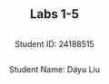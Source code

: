 
<div style="display: flex; flex-direction: column; justify-content: center; align-items: center; height: 100vh;">
<h2>Labs 1-5</h2>
<p>Student ID: 24188515</p>
<p>Student Name: Dayu Liu</p>
</div>

# Lab 1
## AWS Account and Log in
### [1] Reset and Login into IAM User Account
To start with, I received an email with the initial login credentials for my IAM user account. After navigating to the AWS login portal, I successfully logged in using these credentials and promptly reset my password as instructed.

![enter image description here](http://127.0.0.1/assets/lab1-1.png)

This step grants access to the AWS Management Console, which provides all necessary resources and services for managing AWS infrastructure.

### [2] Access Identity and Access Management (IAM)
After logging in, I saw a clickable with my `IAM user` and `Account ID` information on the top-right corner. Once opened, I clicked on the top-right user panel to access `Security Credentials`.

![enter image description here](http://127.0.0.1/assets/lab1-2.png)

Within the `Access keys` tab, I created a new access key and secret. These credentials can be used for programmatic access to AWS services, allowing you to interact with AWS through command-line interfaces (CLI), SDKs, or APIs. It's important to securely store these credentials in a private location, as they grant significant access to your AWS resources.

![enter image description here](http://127.0.0.1/assets/lab1-3.png)

## Set up recent Linux OSes
Since I am running a Windows machine, I chose to set up `Ubuntu on Windows` via the Windows Subsystem for Linux (WSL). This option provides an isolated Linux environment with a separate file directory, making file management easier and more organized within the Windows system.

![enter image description here](http://127.0.0.1/assets/lab1-4.png)

By using WSL, I can run Linux-based commands and utilities without the need for a virtual machine or dual-boot setup, which saves both time and resources. This approach is ideal for development work where access to Linux-based tools is necessary while maintaining the flexibility of a Windows system.


## Install Linux Packages

### 1. Install Python 3.10.x
Since my Ubuntu version is `22.04`, I automatically receive the latest stable Python version, which is `3.10.12`.

#### Update Packages
Before installing Python, let's ensure our system's packages are up to date. Run the following commands to update and upgrade packages: 
```bash
sudo apt update
sudo apt -y upgrade
```

![Updating System](http://127.0.0.1/assets/lab1-5.png)

Since upgrading packages involves modifying the system, administrative privileges are required. This is why we prefix the command with `sudo`. 
-  **`apt update`** updates the package lists from **Apt** package management tool. These package lists contain references to the latest versions of packages. 
-  **`apt upgrade`** upgrades all installed packages to their latest versions based on the information fetched from the update command, `-y` automatically answers **YES** to any prompts that might appear during the upgrade process.


#### Verify Python Version
To confirm that Python is installed and check the version, use the following command:

```bash
python3 -V
```

- **`python3`**: This specifies that we are checking the version of Python 3.x.
- **`-V`**: Outputs the installed Python version.

The output verifies that Python 3.10.12 is installed.

![Check Python Version](http://127.0.0.1/assets/lab1-6.png)

#### Install pip3
To install and manage Python libraries, use **pip**. Install it with:

```bash
sudo apt install -y python3-pip
```

- **`python3-pip`**: Installs pip for Python 3 specifically.

Once installed, you can use `pip3` to install third-party Python packages

![Installing pip3](http://127.0.0.1/assets/lab1-7.png)

### 2. Install AWS CLI
To interact with AWS services from the command line, we use the AWS CLI (Command Line Interface). Install and upgrade it to the latest version using:

```bash
pip3 install awscli --upgrade
```

- **`awscli`**: This installs the AWS Command Line Interface, enabling us to manage AWS services like EC2, S3, and more directly from the terminal.
- **`--upgrade`**: Ensures that if an older version of AWS CLI is already installed, it will be replaced with the latest version, which includes new features, updates, and security patches.

Once installed, we can execute AWS CLI commands to interact with various AWS resources such as EC2, S3, etc.

![Install AWS CLI](http://127.0.0.1/assets/lab1-8.png)

### 3. Configure AWS CLI
After installation, configure the AWS CLI to connect to our Amazon EC2 instance. This is done by entering your credentials **Access Key ID, Secret Access Key, Region** using the following command:
```bash
aws configure
```
These credentials can be found from step [3]. These configurations help us to set up our AWS environment correctly and accessing AWS services securely.

![Configure AWS CLI](http://127.0.0.1/assets/lab1-9.png)



### 4. Install boto3
Although `botocore` is included with the AWS CLI package, `boto3` the AWS SDK for Python is used to send API requests and automate tasks via Python scripts, such as launching EC2 instances or managing S3 buckets. Install `boto3` using the following command:
```bash
pip3 install boto3
```

![Install boto3](http://127.0.0.1/assets/lab1-10.png)


## Test the Installed Environment


### 1. Test the AWS Environment
To verify that our AWS CLI is configured correctly and connected to the AWS environment, we run the following command to list the available regions in our AWS account:

```bash
aws ec2 describe-regions --output table
```

- **`aws ec2 describe-regions`**: This command queries the AWS EC2 service to list all available regions where AWS services are provided.
- **`--output table`**: Formats the output in a readable table structure, making it easier to view and interpret the region data.

This command allows us to verify that we are connected to AWS, and the output should display a list of regions in a structured table.

![AWS Region Table](http://127.0.0.1/assets/lab1-11.png)



### 2. Test the Python Environment
After confirming that the AWS CLI is working correctly, we now test the Python environment using **`boto3`**, the AWS SDK for Python. This allows us to interact with AWS services programmatically through Python.

The following Python code connects to the AWS EC2 service and retrieves the available regions, similar to the CLI test but now within the Python environment:

```python
python3
>>> import boto3
>>> ec2 = boto3.client('ec2')
>>> response = ec2.describe_regions()
>>> print(response)
```

- **`import boto3`**: Imports the **`boto3`** library, which is used to interact with AWS services via Python.
- **`boto3.client('ec2')`**: Initializes a client for the EC2 service, allowing us to make requests to EC2, such as querying regions, starting instances, etc.
- **`ec2.describe_regions()`**: This method queries the EC2 service to retrieve a list of available AWS regions. It returns the data in JSON format.
- **`print(response)`**: Outputs the result, which contains details about the available regions, in a JSON structure.

This code verifies that our Python environment is correctly set up and able to interact with AWS services via `boto3`.

![Python Region Response](http://127.0.0.1/assets/lab1-12.png)



### 3. Write a Python Script
Now we create a Python script to wrap these lines into a single file and format the response into a structured table. The Python script is located in `~\cits5503\lab1` on our Ubuntu machine.

#### (1) Install Dependencies
We use the `pandas` library to convert un-tabulated data into a structured table. To install this additional dependency, run the following command:
```bash
pip install pandas
```

#### (2) Code Explanation
The code in the script adds an extra step. After retrieving the region data from AWS, we pass the response into a `pandas` dataframe to format and print the output in a table structure.

```python
import boto3 as bt
import pandas as pd

ec2 = bt.client('ec2')
response = ec2.describe_regions()
regions = response['Regions']
regions_df = pd.DataFrame(regions)
print(regions_df)
```

- **`boto3 as bt`**: Import `boto3`, aliased as `bt`, to interact with AWS services.
- **`pandas as pd`**: Import `pandas`, aliased as `pd`, to structure our data into a table.
- **`ec2 = bt.client('ec2')`**: Connect to the EC2 service.
- **`response = ec2.describe_regions()`**: Retrieve the available AWS regions.
- **`pd.DataFrame(regions)`**: Convert the regions data into a pandas DataFrame for structured output.

#### (3) Run the Script
To execute the Python script, use the following command:
```bash
python3 lab1.py
```

#### 4. Get the Results
After running the Python script, the results are printed in a table format. The table shows the available AWS regions along with the corresponding **Endpoint**, **RegionName**, and **OptInStatus**.

| --- | Endpoint | RegionName | OptInStatus |
| --- | --- | --- | --- |
| 0 | ec2.ap-south-1.amazonaws.com | ap-south-1 | opt-in-not-required |
| 1 | ec2.eu-north-1.amazonaws.com | eu-north-1 | opt-in-not-required |
| 2 | ec2.eu-west-3.amazonaws.com | eu-west-3 | opt-in-not-required |
| 3 | ec2.eu-west-2.amazonaws.com | eu-west-2 | opt-in-not-required |
| 4 | ec2.eu-west-1.amazonaws.com | eu-west-1 | opt-in-not-required |
| 5 | ec2.ap-northeast-3.amazonaws.com | ap-northeast-3 | opt-in-not-required |
| 6 | ec2.ap-northeast-2.amazonaws.com | ap-northeast-2 | opt-in-not-required |
| 7 | ec2.ap-northeast-1.amazonaws.com | ap-northeast-1 | opt-in-not-required |
| 8 | ec2.ca-central-1.amazonaws.com | ca-central-1 | opt-in-not-required |
| 9 | ec2.sa-east-1.amazonaws.com | sa-east-1 | opt-in-not-required |
| 10 | ec2.ap-southeast-1.amazonaws.com | ap-southeast-1 | opt-in-not-required |
| 11 | ec2.ap-southeast-2.amazonaws.com | ap-southeast-2 | opt-in-not-required |
| 12 | ec2.eu-central-1.amazonaws.com | eu-central-1 | opt-in-not-required |
| 13 | ec2.us-east-1.amazonaws.com | us-east-1 | opt-in-not-required |
| 14 | ec2.us-east-2.amazonaws.com | us-east-2 | opt-in-not-required |
| 15 | ec2.us-west-1.amazonaws.com | us-west-1 | opt-in-not-required |
| 16 | ec2.us-west-2.amazonaws.com | us-west-2 | opt-in-not-required |

- **Endpoint**: Indicates a public URL of the AWS service (EC2) for each region. It’s the endpoint through which API calls are routed for that specific region.
- **RegionName**: Represents the region code for each AWS region. In the future labs, we will be using `eu-north-1` for the European North region .
- **OptInStatus**: Shows the status of whether a region requires users to opt-in before using it. `opt-in-not-required` means that the region is generally available for all AWS users.

This table helps verify the connection to AWS and confirms that the Python environment is correctly configured to retrieve information from AWS services.

<div  style="page-break-after: always;"></div>

# Lab 2

## Create an EC2 Instance Using AWS CLI


### 1. Create a Security Group

We begin by creating a security group with a unique name based on our student number, `24188516-sg`. A security group acts as a virtual firewall for our EC2 instances, controlling inbound and outbound traffic.

The following command creates the security group:

```bash
aws ec2 create-security-group --group-name 24188516-sg --description "security group for development environment"
```

#### Key Parameters:
- **`--group-name`**: Specifies the name of the security group. In this case, we use `24188516-sg` to uniquely identify the group based on our student number.
  
- **`--description`**: Provides a human-readable description of the security group’s purpose. Here, we describe it as "security group for development environment" to indicate the group will be used for development purposes.

Once executed, this command will create the security group and return the **GroupId**, which is a unique identifier for the newly created security group. The **GroupId** is important because it will be used in future commands when modifying or referencing the security group.

![Create Security Group](http://127.0.0.1/assets/lab2-1.png)

The screenshot shows the output of the command, displaying the **GroupId** for the newly created security group.



### 2. Authorize Inbound Traffic for SSH

Now that the security group is created, we need to add a rule to allow inbound SSH traffic. This is necessary to enable secure access to our EC2 instances using the SSH protocol on port 22.

The following command authorizes inbound traffic for SSH:

```bash
aws ec2 authorize-security-group-ingress --group-name 24188516-sg --protocol tcp --port 22 --cidr 0.0.0.0/0
```

#### Key Parameters:
- **`--group-name`**: Specifies the name of the security group to which the rule will be added. In this case, we are adding the rule to the `24188516-sg` security group created in the previous step.
- **`--protocol`**: Defines the protocol for the rule. Here, we use **`tcp`** to specify the Transmission Control Protocol, which is the standard protocol used for SSH.
- **`--port`**: Specifies the port number on which the traffic will be allowed. In this case, we set it to **`22`**, the default port for SSH connections.
- **`--cidr`**: Defines the range of IP addresses allowed to access the instance via SSH. **`0.0.0.0/0`** means that traffic is allowed from any IP address, giving unrestricted access to SSH from anywhere in the world. This is common for testing purposes but should be restricted for production environments.

Once executed, this command creates a rule allowing SSH access on port 22, and the response confirms the rule creation by displaying the details of the newly added rule.

![Authorize Inbound Traffic](http://127.0.0.1/assets/lab2-2.png)

The screenshot shows the successful creation of the security rule allowing inbound SSH traffic to the security group.


### 3. Create a Key Pair

To securely connect to the EC2 instance, we generate a public and private key pair. The private key will be used to authenticate SSH connections, while the public key is associated with the EC2 instance. This step is crucial for securing the private key and ensuring that it can be used for SSH connections without exposing it to others.

The following command creates a key pair:

```bash
aws ec2 create-key-pair --key-name 24188516-key --query 'KeyMaterial' --output text > 24188516-key.pem
```

#### Key Parameters:
- **`--key-name`**: Specifies the name of the key pair being created. In this case, the key pair is named `24188516-key`, which is based on our student number for identification.
- **`--query 'KeyMaterial'`**: This option extracts the private key (key material) from the response and outputs it as plain text. The key material is the private part of the key pair, which is required to authenticate SSH sessions.
- **`--output text`**: Specifies that the output format should be plain text (instead of JSON). The output is redirected to a file using the `>` operator, which saves the private key as `24188516-key.pem`.

#### Set Permissions for the Key:
After the key is generated, we ensure it has the correct permissions using the following command:

```bash
chmod 400 24188516-key.pem
```

- **`chmod 400`**: This changes the file’s permissions to **read-only** for the owner. It ensures that only the owner of the file can read it, which is necessary to secure the key and prevent unauthorized access.

Below are the outputs after successfully creating the key and setting the appropriate permissions:

![Key Pair Creation](http://127.0.0.1/assets/lab2-3.png)
![Permission Change](http://127.0.0.1/assets/lab2-4.png)


### 4. Create the Instance
Now, we create an EC2 instance using the `aws ec2 run-instances` command. Since my student number is `24188516`, create an EC2 instance in the `eu-north-1` region.

```bash
aws ec2 run-instances --image-id ami-07a0715df72e58928 --security-group-ids 24188516-sg --count 1 --instance-type t3.micro --key-name 24188516-key --query 'Instances[0].InstanceId'
```

> At the time of running the lab, the **t2.micro** instance type was not available, so we switched to **t3.micro**. The instance was successfully created with the instance ID `i-0553e2ea0492e1c73`.

#### Key Parameters:
- **`--image-id`**: Specifies the Amazon Machine Image (AMI) ID to be used for the instance. In this case, `ami-07a0715df72e58928` is used, refers to a pre-configured image for this class.
- **`--security-group-ids`**: Links the instance to the previously created security group (`24188516-sg`). This security group defines the allowed inbound and outbound traffic rules, including SSH access on port 22.
- **`--count`**: Specifies that only one instance will be created. This flag allows you to create multiple instances simultaneously if needed.
- **`--instance-type`**: Defines the type of EC2 instance to launch. Due to limitations at the time, **t3.micro** was chosen instead of **t2.micro**.
- **`--key-name`**: Specifies the name of the key pair (`24188516-key`) to associate with the instance. This key will be used to securely access the instance via SSH.
- **`--query 'Instances[0].InstanceId'`**: This extracts and displays the **InstanceId** of the newly created EC2 instance.

Once the command is executed, the instance is successfully created, and the **InstanceId** is displayed. In this case, the instance ID returned is `i-0553e2ea0492e1c73`.

![Create EC2 Instance](http://127.0.0.1/assets/lab2-6.png)
![Instance ID](http://127.0.0.1/assets/lab2-5.png)

The screenshots show the successful creation of the EC2 instance and the returned **InstanceId**.

### 5. Add a Tag to the Instance
Now that we have the instance ID `i-0553e2ea0492e1c73`, we will add a tag to name the instance. The tag key will be `Name`, and the value will be our student number followed by `-vm` to uniquely identify the instance as `24188516-vm`.

```bash
aws ec2 create-tags --resources i-0553e2ea0492e1c73 --tags Key=Name,Value=24188516-vm
```

#### Key Parameters:
- **`--resources`**: Specifies the ID of the resource to tag, in this case, the instance ID `i-0553e2ea0492e1c73`.
- **`--tags`**: Defines the key-value pair for the tag. Here, the key is `Name`, and the value is `24188516-vm`, which labels the instance for identification purposes.

Once the command is executed, the instance will be tagged with `24188516-vm`, making it easier to identify in the AWS console.

### 6. Get the Public IP Address
To retrieve the public IP address of the instance, we use the `describe-instances` command. The query extracts only the `PublicIpAddress` from the instance details:

```bash
aws ec2 describe-instances --instance-ids i-0553e2ea0492e1c73 --query 'Reservations[0].Instances[0].PublicIpAddress'
```

#### Key Parameters:
- **`--instance-ids`**: Specifies the instance ID, which is `i-0553e2ea0492e1c73` in this case.
- **`--query`**: Limits the output to the `PublicIpAddress` of the instance, providing the required IP address for SSH access.

This IP address is crucial for connecting to the instance via SSH.

![Public IP Address](http://127.0.0.1/assets/lab2-7.png)

### 7. Connect to the Instance via SSH
Now, we connect to the instance using the public IP address `16.171.151.20` via SSH. We use the previously generated `.pem` file to authenticate:

```bash
ssh -i 24188516-key.pem ubuntu@16.171.151.20
```

#### Key Parameters: 
- **`-i`**: Specifies the identity file (private key) to use for SSH authentication, which is `24188516-key.pem`.
- **`ubuntu@16.171.151.20`**: Connects to the instance as the `ubuntu` user at the public IP address `16.171.151.20`.

After connecting, we can see system information on the console, indicating that the connection was successful.

![SSH Connection](http://127.0.0.1/assets/lab2-8.png)

### 8. List the Created Instance Using the AWS Console
The original instance created in steps 1-7 was destroyed overnight, so I had to run the commands again and the instance ID would differ. Here is a screenshot of the sucessfully created instance from the AWS console:

![AWS Console](http://127.0.0.1/assets/lab2-9.png)

## Create an EC2 Instance with Python Boto3

In this step, we create an EC2 instance using the **boto3** Python package instead of AWS CLI commands. Although some method names and parameters differ, the result is the same as in the previous steps. To differentiate from the previous instance, we append `'-2'` to the **Group name**, **Key name**, and **Instance name**.

### Python Script
The following Python script uses `boto3` to create the EC2 instance, security group, key pair, and instance tags:

```python
import boto3 as bt
import os

# Constants
GroupName = '24188516-sg-2'
KeyName = '24188516-key-2'
InstanceName = '24188516-vm-2'

ec2 = bt.client('ec2')

# 1. Create security group
step1_response = ec2.create_security_group(
    Description="security group for development environment",
    GroupName=GroupName
)

# 2. Authorize SSH inbound rule
step2_response = ec2.authorize_security_group_ingress(
    GroupName=GroupName,
    IpPermissions=[
        {
            'IpProtocol': 'tcp',
            'FromPort': 22,
            'ToPort': 22,
            'IpRanges': [{'CidrIp': '0.0.0.0/0'}]
        }
    ]
)

# 3. Create key pair
step3_response = ec2.create_key_pair(KeyName=KeyName)
PrivateKey = step3_response['KeyMaterial']

# Save key pair to a file
with open(f'{KeyName}.pem', 'w') as file:
    file.write(PrivateKey)

# Grant file permission to the private key
os.chmod(f'{KeyName}.pem', 0o400)

# 4. Create EC2 instance
step4_response = ec2.run_instances(
    ImageId='ami-07a0715df72e58928',
    SecurityGroupIds=[GroupName],
    MinCount=1,
    MaxCount=1,
    InstanceType='t3.micro',
    KeyName=KeyName
)

# Retrieve the Instance ID
InstanceId = step4_response['Instances'][0]['InstanceId']

# 5. Create a tag for the instance
step5_response = ec2.create_tags(
    Resources=[InstanceId],
    Tags=[{'Key': 'Name', 'Value': InstanceName}]
)

# 6. Get the public IP address of the instance
step6_response = ec2.describe_instances(InstanceIds=[InstanceId])
public_ip_address = step6_response['Reservations'][0]['Instances'][0]['PublicIpAddress']

# Print all responses
print(f"{step1_response}\n{step2_response}\n{PrivateKey}\n{InstanceId}\n{step5_response}\n{public_ip_address}\n")
```

### Code Explanation
1. **Security Group Creation**: We first create a security group with the name `24188516-sg-2` to manage inbound and outbound rules.
2. **SSH Authorization**: An inbound rule is added to allow SSH access (TCP on port 22) for all IPs (`0.0.0.0/0`).
3. **Key Pair Creation**: We generate a key pair (`24188516-key-2`), save the private key in a `.pem` file, and set the correct file permissions for security.
4. **Instance Creation**: This step launches a `t3.micro` EC2 instance with the AMI ID `ami-07a0715df72e58928` and attaches the security group and key pair.
5. **Tagging the Instance**: The instance is tagged with the name `24188516-vm-2` to identify it.
6. **Retrieving the Public IP**: After the instance is created, the public IP address is retrieved for SSH access.

### Output and Results
Once the script is executed, the responses from each step are printed, showing the security group creation, key pair, instance ID, and public IP address.

![Script Output](http://127.0.0.1/assets/lab2-10.png)

Let's verify the created instance in the AWS console:

![AWS Console Instance](http://127.0.0.1/assets/lab2-11.png)

## Use Docker Inside a Linux OS

### 1. Install Docker
To install Docker, we first run the following command to install the necessary packages for the Docker service:
```bash
sudo apt install docker.io -y
```

### 2. Start the Docker Service
After installation, we start the Docker service with:
```bash
sudo systemctl start docker
```

### 3. Enable Docker to Start on Boot
To ensure Docker starts automatically at boot, we enable it using:
```bash
sudo systemctl enable docker
```

![Docker Installation](http://127.0.0.1/assets/lab2-12.png)

### 4. Check Docker Version
After the Docker service is installed and enabled, we can verify that Docker is working properly by checking its version:
```bash
docker --version
```

This command prints out the installed version of Docker, confirming that it's functional.

![Docker Version Check](http://127.0.0.1/assets/lab2-13.png)

### 5. Build and Run an `httpd` Container
Next, we create an HTML file to be served via an Apache HTTP server running inside a Docker container. The file `index.html` is located inside the `html` directory and contains the following content:
```html
  <html>
    <head></head>
    <body>
      <p>Hello, World!</p>
    </body>
  </html>
```

#### Create a Dockerfile
Outside the `html` directory, we create a `Dockerfile` with the following content:
```Dockerfile
FROM httpd:2.4
COPY ./html/ /usr/local/apache2/htdocs/
```

This Dockerfile specifies that we are using Apache HTTP Server version 2.4 and that the contents of the `html` folder should be copied to the appropriate directory inside the Docker container (`/usr/local/apache2/htdocs/`).

#### Add User to Docker Group
We add our username (`liudayubob`) to the Docker group to grant permission to manage Docker containers, then reboot the Ubuntu console:
```bash
sudo usermod -a -G docker liudayubob
```

#### Build the Docker Image
To build the Docker image, we navigate to the current directory (where the `Dockerfile` and `html` folder are located) and run the following command:
```bash
docker build -t my-apache2 .
```

This command builds the image and tags it as `my-apache2`.

![Docker Build](http://127.0.0.1/assets/lab2-14.png)

#### Run the Docker Container
Now, we run the image using the following command:
```bash
docker run -p 80:80 -dit --name my-app my-apache2
```

This command maps the host machine's port **80** to the Docker container's port **80**, runs the container in detached mode with the name `my-app`, and uses the `my-apache2` image.

![Docker Run](http://127.0.0.1/assets/lab2-15.png)

#### Access the Hosted HTML Page
Open a browser and access `http://localhost` or `http://127.0.0.1`. The HTML page is now live and displays "Hello, World!"

![Docker Webpage](http://127.0.0.1/assets/lab2-16.png)

### 6. Other Docker Commands

#### Check Running Containers
To list all running containers, use:
```bash
docker ps -a
```

This command displays the properties of the running containers, such as **Container ID**, **STATUS**, **PORTS**, the assigned container name, and the image used.

![Docker ps -a](http://127.0.0.1/assets/lab2-17.png)

#### Stop and Remove the Container
To stop and remove the running container, use the following commands:
```bash
docker stop my-app
docker rm my-app
```

These commands stop the `my-app` container and then remove it from the system.

<div  style="page-break-after: always;"></div>


# Lab 3

### 1. Preparation
We begin by creating the required files and directories. The following file structure contains three files: `cloudstorage.py`, `rootfile.txt`, and `subfile.txt`.

![File Structure](http://127.0.0.1/assets/lab2-18.png)

### 2. Save to S3 by Updating `cloudstorage.py`
The `cloudstorage.py` script is modified to create an S3 bucket named `24188516-cloudstorage` if it doesn’t already exist. The script then traverses through all directories and subdirectories in the root directory and uploads any discovered files to the S3 bucket.

```python
import os
import boto3

ROOT_DIR = '.'
ROOT_S3_DIR = '24188516-cloudstorage'
s3 = boto3.client("s3")

bucket_config = {'LocationConstraint': 'eu-north-1'}

def upload_file(folder_name, file, file_name):
    file_key = os.path.join(folder_name, file_name).replace("\\", "/")
    s3.upload_file(file, ROOT_S3_DIR, file_name)  # file path, bucket name, key
    print(f"Uploading {file}")

# Main program
try:
    # Create bucket if not there
    response = s3.create_bucket(
        Bucket=ROOT_S3_DIR,
        CreateBucketConfiguration=bucket_config
    )
    print(f"Bucket created: {response}")
except Exception as error:
    print(f"Bucket creation failed: {error}")
    pass

# Traverse directory and upload files
for dir_name, subdir_list, file_list in os.walk(ROOT_DIR, topdown=True):
    if dir_name != ROOT_DIR:
        for fname in file_list:
            upload_file(f"{dir_name[2:]}/", f"{dir_name}/{fname}", fname)

print("done")
```

The method `s3.upload_file()` accepts three parameters: **File path**, **Bucket name**, and **File key**. We concatenate both the *folder_name* and *file_name* to form the file key, ensuring the file is uploaded with the same directory structure as our local machine.

![S3 Upload](http://localhost/assets/lab2-19.png)

### 3. Restore from S3
We create a new program, `restorefromcloud.py`, to restore files from the S3 bucket and write them to the appropriate directories. The program uses `s3.list_objects_v2` to list all files in the S3 bucket and their attributes (e.g., **Key, Name**). 

We join the local **ROOT_TARGET_DIR** with the **Key** to form the local file path. If the local directory doesn't exist, we create it using `os.makedirs()`. Finally, we download each file from the S3 bucket using `s3.download_file()` with the parameters **Bucket**, **Key**, and **Filename**.

```python
import os
import boto3

ROOT_TARGET_DIR = '.'  # Root directory where files will be restored
ROOT_S3_DIR = '24188516-cloudstorage'
s3 = boto3.client("s3")

def download_file(s3_key, local_file_path):
    local_dir = os.path.dirname(local_file_path)
    
    # Ensure the local directory exists
    if not os.path.exists(local_dir):
        print(f"Creating directory {local_dir}")
        os.makedirs(local_dir)

    # Download the file
    s3.download_file(ROOT_S3_DIR, s3_key, local_file_path)
    print(f"Downloading {s3_key} to {local_file_path}")

# Main program
# List all objects in the S3 bucket
objects = s3.list_objects_v2(Bucket=ROOT_S3_DIR)

if 'Contents' in objects:
    for obj in objects['Contents']:
        s3_key = obj['Key']
        local_file_path = os.path.join(ROOT_TARGET_DIR, s3_key).replace("/", os.path.sep)
        
        # Download the file from S3 to the corresponding local path
        download_file(s3_key, local_file_path)
else:
    print("No objects found in the bucket.")
    pass

print("done")
```

This script traverses the S3 bucket, restoring files to the local directory in the same structure they were uploaded.

![S3 Restore](http://localhost/assets/lab2-20.png)



### 4. Write Information About Files to DynamoDB

#### 1. Install DynamoDB
First, we create and navigate into the `dynamodb` directory. We then install **JRE** and the **DynamoDB** package, extracting the necessary files for local use. Once extracted, we have the compiled Java code `DynamoDBLocal.jar` and a folder containing libraries `DynamoDBLocal_lib`, which we use to run a local DynamoDB instance.

```bash
mkdir dynamodb
cd dynamodb

# Install JRE
sudo apt-get install default-jre

# Download DynamoDB package
wget https://s3-ap-northeast-1.amazonaws.com/dynamodb-local-tokyo/dynamodb_local_latest.tar.gz

# Extract DynamoDB
tar -zxvf dynamodb_local_latest.tar.gz
```

![DynamoDB Extraction](http://localhost/assets/lab2-21.png)

Next, we start the DynamoDB instance locally using **JRE**. We specify the port as **8001** since **8000** is already in use. The `-sharedDb` flag creates a single database file, `_shared-local-instance.db`, which is accessed by all programs connecting to DynamoDB.

```bash
java -Djava.library.path=./DynamoDBLocal_lib -jar DynamoDBLocal.jar –sharedDb -port 8001
```

![Start DynamoDB](http://localhost/assets/lab2-22.png)

#### 2. Create a Table in DynamoDB
We then create a Python script, `createtable.py`, to define a table named `CloudFiles` in DynamoDB. The table uses `userId` as the partition key and `fileName` as the sort key. We define the keys using `KeyType` (`HASH` for partition key and `RANGE` for sort key), while `AttributeName` and `AttributeType` specify the attributes' names and types.

Although DynamoDB is schema-free, meaning attributes like `path`, `lastUpdated`, `owner`, and `permissions` don't need to be predefined, we include them for future use when inserting items into the table.

Here’s the table schema:
```python
# Database schema
CloudFiles = {
    'userId',
    'fileName',
    'path',
    'lastUpdated',
    'owner',
    'permissions'
}
```

Here’s the script to create the table:
```python
# createtable.py
import boto3

def create_db_table():
    # Initialize DynamoDB service instance
    dynamodb = boto3.resource('dynamodb', endpoint_url="http://localhost:8001")
    
    table = dynamodb.create_table(
        TableName='CloudFiles',
        KeySchema=[
            {
                'AttributeName': 'userId',
                'KeyType': 'HASH'  # Partition key
            },
            {
                'AttributeName': 'fileName',
                'KeyType': 'RANGE'  # Sort key
            }
        ],
        AttributeDefinitions=[
            {
                'AttributeName': 'userId',
                'AttributeType': 'S'  # String type
            },
            {
                'AttributeName': 'fileName',
                'AttributeType': 'S'  # String type
            }
        ],
        ProvisionedThroughput={
            'ReadCapacityUnits': 1,
            'WriteCapacityUnits': 1
        }
    )
    
    print("Table status:", table.table_status)

if __name__ == '__main__':
    create_db_table()
```

This script connects to the local DynamoDB instance running on port **8001** and creates the `CloudFiles` table with the specified schema. It prints the table's status after creation.

![Create DynamoDB Table](http://localhost/assets/lab2-23.png)



### 3. Write Data into the `CloudFiles` Table
In this step, we write data into the `CloudFiles` table. First, we use `s3.list_objects_v2()` to list all files in the `24188516-cloudstorage` bucket. The output contains attributes such as **Key** and **LastModified**. To retrieve additional information like **Owner** and **Permissions**, we make a separate call to `s3.get_object_acl()`, which provides these details under the **Grants** and **Owner** attributes.

After extracting all necessary attributes, we use `dynamodb_table.put_item()` to insert each object into the DynamoDB table. Since the region is `eu-north-1`, we populate the `owner` field with the owner's ID.

Here’s the script:

```python
# writetable.py
import boto3
import os

BUCKET_NAME = '24188516-cloudstorage'
DB_NAME = 'CloudFiles'

# Set up AWS instances for S3 and DynamoDB
s3 = boto3.client('s3')
dynamodb = boto3.resource('dynamodb', endpoint_url="http://localhost:8001")
dynamodb_table = dynamodb.Table(DB_NAME)

def list_files():
    # List all objects in the S3 bucket
    files = []
    objects = s3.list_objects_v2(Bucket=BUCKET_NAME)
    
    if 'Contents' in objects:
        for obj in objects['Contents']:
            # Get access control list for owner and permission information
            obj_acl = s3.get_object_acl(Bucket=BUCKET_NAME, Key=obj['Key'])
            files.append({**obj, **obj_acl})
    
    return files

def extract_file_attributes(file):
    # Extract attributes of a file
    file_attributes = {
        'userId': file['Grants'][0]['Grantee']['ID'],
        'fileName': os.path.basename(file['Key']),
        'path': file['Key'],
        'lastUpdated': file['LastModified'].isoformat(),
        'owner': file['Owner']['ID'],
        'permissions': file['Grants'][0]['Permission']
    }
    
    return file_attributes

def write_to_table():
    # List all files in the bucket and write them to the DynamoDB table
    try:
        files = list_files()
        
        # Iterate through each file
        for file in files:
            # Extract attributes for the file
            file_attributes = extract_file_attributes(file)
            
            # Write the attributes to DynamoDB
            db_res = dynamodb_table.put_item(Item=file_attributes)
            print(f"Inserted {file_attributes['fileName']} into DynamoDB")
    
    except Exception as error:
        print(f"Database write operation failed: {error}")
        pass

if __name__ == '__main__':
    write_to_table()
```

This script performs the following:
1. Lists all files in the S3 bucket using `s3.list_objects_v2`.
2. Retrieves owner and permission information using `s3.get_object_acl`.
3. Extracts file attributes like `userId`, `fileName`, `path`, `lastUpdated`, `owner`, and `permissions`.
4. Inserts each file's attributes into the DynamoDB table using `put_item()`.

![DynamoDB Write](http://localhost/assets/lab2-24.png)

### 4. Print and Destroy the `CloudFiles` Table

#### Print the Table
We use the AWS CLI to scan and print the contents of the `CloudFiles` table. The following command retrieves all items in the table and displays them:

```bash
aws dynamodb scan --table-name CloudFiles --endpoint-url http://localhost:8001
```

This command prints the table structure, showing the data we inserted in the previous step.

![DynamoDB Scan](http://localhost/assets/lab2-25.png)

#### Destroy the Table
To delete the `CloudFiles` table, we use the following AWS CLI command:

```bash
aws dynamodb delete-table --table-name CloudFiles --endpoint-url http://localhost:8001
```

This command deletes the table, removing all data and schema. Only the defined schema (partition key and sort key) will be printed before deletion.

![DynamoDB Delete Table](http://localhost/assets/lab2-26.png)

<div  style="page-break-after: always;"></div>


# Lab 4
## Apply a Policy to Restrict Permissions on Bucket

### 1. Write a Python Script
In this lab, we apply an access permission policy to the S3 bucket `24188516-cloudstorage` created in the previous lab. The policy restricts access to this bucket, allowing only the user with the username `24188516@student.uwa.edu.au` to access the contents. 

The policy is defined as a JSON document, where:
- **Sid** is a unique identifier for the policy statement.
- **Effect** is set to `"DENY"`, meaning the action is denied if the condition is met.
- **Action** is `"s3:*"`, meaning all S3 actions are denied.
- **Resource** specifies all objects in the `24188516-cloudstorage` bucket.
- **Condition** checks if the `aws:username` is not `24188516@student.uwa.edu.au`. If this condition is true, access is denied.

Here’s the bucket policy in JSON format:

```json
# bucketpolicy.json
{
	"Version": "2012-10-17",
	"Statement": {
		"Sid": "AllowAllS3ActionsInUserFolderForUserOnly",
		"Effect": "DENY",
		"Principal": "*",
		"Action": "s3:*",
		"Resource": "arn:aws:s3:::24188516-cloudstorage/*",
		"Condition": {
			"StringNotLike": {
				"aws:username": "24188516@student.uwa.edu.au"
			}
		}
	}
}
```

This JSON policy ensures that any user attempting to access the bucket, who is not `24188516@student.uwa.edu.au`, will be denied all actions related to S3.

#### Python Script to Apply the Policy
Since the policy parameter in `s3.put_bucket_policy()` only accepts a JSON string, we load the JSON policy from `bucketpolicy.json`, convert it into a string using `json.dumps()`, and then apply it to the bucket using `s3.put_bucket_policy()`.

Here’s the Python script to apply the policy:

```python
# addpolicy.py
import boto3
import json

BUCKET_NAME = '24188516-cloudstorage'

# Create an S3 instance
s3 = boto3.client('s3')

def apply_bucket_policy():
    # Import the policy from the JSON file
    with open('bucketpolicy.json', 'r') as policy_file:
        policy = json.load(policy_file)
    
    # Convert the policy to a JSON string
    policy_string = json.dumps(policy)

    # Apply the policy to the bucket
    response = s3.put_bucket_policy(Bucket=BUCKET_NAME, Policy=policy_string)
    print("Policy applied!", response)

if __name__ == '__main__':
    apply_bucket_policy()
```

This script does the following:
1. Reads the JSON policy from `bucketpolicy.json`.
2. Converts the policy into a string format.
3. Applies the policy to the S3 bucket using `s3.put_bucket_policy()`.

![Applying S3 Bucket Policy](http://localhost/assets/lab4-1.png)

### Key Points:
- **Policy Application**: The policy restricts access to the bucket based on the requesting user's username.
- **Policy Format**: The policy is written in JSON format and applied to the bucket using Python and the `boto3` library.

### 2. Check Whether the Script Works
After applying the bucket policy, we test to ensure that the policy is working as intended.

#### Verify the Policy Using AWS CLI
To check whether the policy has been applied to the `24188516-cloudstorage` bucket, we use the following AWS CLI command:

```bash
aws s3api get-bucket-policy --bucket 24188516-cloudstorage --query Policy --output text
```

This command retrieves the policy attached to the S3 bucket and outputs it in plain text. The expected output is the JSON policy document we applied earlier.

![Policy Check with AWS CLI](http://localhost/assets/lab4-2.png)

#### Visual Confirmation via AWS Console
Next, we navigate to the AWS console to visually confirm that the policy is in place for the `24188516-cloudstorage` bucket. The console should display the same policy, with the conditions we set for restricting access based on the username.

![Policy Check in AWS Console](http://localhost/assets/lab4-3.png)

#### Test Denied Access with Incorrect Username
To test whether the policy is correctly restricting access, we deliberately alter the username in the policy. For example, we change the username condition to only allow access to `12345678@student.uwa.edu.au`, effectively denying access to the current user `24188516@student.uwa.edu.au`.

As expected, when trying to access the bucket resources under the user `24188516@student.uwa.edu.au`, the access is denied.

![Denied Access](http://localhost/assets/lab4-4.png)
![Access Denied](http://localhost/assets/lab4-5.png)

### Key Points:
- **AWS CLI Check**: We use the AWS CLI to retrieve and verify the bucket policy in plain text.
- **Console Check**: We visually confirm the policy through the AWS console.
- **Testing Access Control**: By modifying the policy, we test and confirm that access is denied for unauthorized users.

## AES Encryption Using KMS

### 1. Policy to be Attached to the KMS Key

The following JSON file, `kmspolicy.json`, defines the access control policy to be attached to the KMS (Key Management Service) key. This policy grants permissions to both the root account and the IAM user (`24188516@student.uwa.edu.au`), ensuring appropriate access levels for key management and cryptographic operations.

#### Key Aspects of the Policy:
- **Root Account Permissions**: The policy grants full access (`kms:*`) to the root account (`arn:aws:iam::489389878001:root`) for all KMS operations on all resources.
- **Key Management for IAM User**: The IAM user (`24188516@student.uwa.edu.au`) is granted permissions to perform key management tasks such as **creating, describing, enabling, disabling, tagging, and deleting keys**.
- **Cryptographic Operations**: The IAM user is also allowed to use the key for cryptographic functions like **encrypting, decrypting, re-encrypting, and generating data keys**.
- **Grant Management**: The policy permits the IAM user to manage grants (e.g., **creating, listing, and revoking** grants) for the key, but only when the grant is for an AWS resource (`kms:GrantIsForAWSResource`).

Here’s the full JSON policy:

```json
# kmspolicy.json
{
	"Version": "2012-10-17",
	"Id": "key-consolepolicy-3",
	"Statement": [
		{
			"Sid": "Enable IAM User Permissions",
			"Effect": "Allow",
			"Principal": {
				"AWS": "arn:aws:iam::489389878001:root"
			},
			"Action": "kms:*",
			"Resource": "*"
		},
		{
			"Sid": "Allow access for Key Administrators",
			"Effect": "Allow",
			"Principal": {
				"AWS": "arn:aws:iam::489389878001:user/24188516@student.uwa.edu.au"
			},
			"Action": [
				"kms:Create*",
				"kms:Describe*",
				"kms:Enable*",
				"kms:List*",
				"kms:Put*",
				"kms:Update*",
				"kms:Revoke*",
				"kms:Disable*",
				"kms:Get*",
				"kms:Delete*",
				"kms:TagResource",
				"kms:UntagResource",
				"kms:ScheduleKeyDeletion",
				"kms:CancelKeyDeletion"
			],
			"Resource": "*"
		},
		{
			"Sid": "Allow use of the key",
			"Effect": "Allow",
			"Principal": {
				"AWS": "arn:aws:iam::489389878001:user/24188516@student.uwa.edu.au"
			},
			"Action": [
				"kms:Encrypt",
				"kms:Decrypt",
				"kms:ReEncrypt*",
				"kms:GenerateDataKey*",
				"kms:DescribeKey"
			],
			"Resource": "*"
		},
		{
			"Sid": "Allow attachment of persistent resources",
			"Effect": "Allow",
			"Principal": {
				"AWS": "arn:aws:iam::489389878001:user/24188516@student.uwa.edu.au"
			},
			"Action": [
				"kms:CreateGrant",
				"kms:ListGrants",
				"kms:RevokeGrant"
			],
			"Resource": "*",
			"Condition": {
				"Bool": {
					"kms:GrantIsForAWSResource": "true"
				}
			}
		}
	]
}
```

#### Breakdown of the Policy:
- **Version**: `"2012-10-17"` – This is the version of the policy language recognized by AWS, and it's required for policy documents.
- **Statements**: The policy contains four key statements:
  1. **Root Account Permissions**: Grants the root account full access to KMS operations.
  2. **Key Administrators**: Grants the IAM user permissions for key management tasks.
  3. **Use of the Key**: Grants the IAM user permissions to use the key for encryption, decryption, and other cryptographic operations.
  4. **Grant Management**: Allows the IAM user to manage grants, with a condition ensuring that the grants are for AWS resources.

This policy is critical for securely managing the KMS key, ensuring that only authorized users can perform key management and cryptographic operations.

### 2. Attach a Policy to the Created KMS Key

In this step, we create a symmetric encryption KMS key and apply the policy from the `kmspolicy.json` file that was defined earlier. The KMS key is specified for encryption and decryption purposes. After the key is created, we assign an alias using the student's ID, following the format `alias/*`, which results in `alias/24188516`.

Here’s the Python script that performs these operations:

```python
import boto3
import json

STUDENT_NUMBER = '24188516'

def create_kms_key():
    # Import the policy from the JSON file
    with open('kmspolicy.json', 'r') as policy_file:
        policy = json.load(policy_file)

    # Create a new KMS key with the imported policy
    kms = boto3.client('kms')
    key_response = kms.create_key(
        Policy=json.dumps(policy),
        KeyUsage='ENCRYPT_DECRYPT',
        Origin='AWS_KMS'
    )
    
    # Extract the KeyId from the response
    key_id = key_response['KeyMetadata']['KeyId']

    # Create an alias for the KMS key using the student number
    alias_name = f'alias/{STUDENT_NUMBER}'
    alias_response = kms.create_alias(
        AliasName=alias_name,
        TargetKeyId=key_id
    )
    
    print(f"Key and alias generated successfully!")

if __name__ == "__main__":
    create_kms_key()
```

#### Explanation of the Script:
1. **Policy Import**: The `kmspolicy.json` file is loaded using `json.load()` and converted into a string using `json.dumps()`. This policy defines the permissions for both the root account and the IAM user (`24188516@student.uwa.edu.au`).
2. **Create KMS Key**: A new KMS key is created using `kms.create_key()`. The key is specified for encryption and decryption with the `KeyUsage='ENCRYPT_DECRYPT'` parameter.
3. **Key ID**: The response from the `create_key()` call contains metadata, including the `KeyId`, which we extract for further use.
4. **Create Alias**: The `kms.create_alias()` function creates an alias for the newly generated KMS key. The alias follows the format `alias/24188516` where `24188516` is the student's ID.

#### Output:
Once the script is executed, a symmetric KMS key is created with the policy applied, and an alias (`alias/24188516`) is assigned to the key.

![KMS Key and Alias](http://localhost/assets/lab4-6.png)

### Key Points:
- **KMS Key Creation**: The key is created specifically for encryption and decryption operations.
- **Alias Assignment**: The alias `alias/24188516` provides a human-readable reference to the key, simplifying future key management.

### 3. Check Whether the Script Works

To verify that the script has successfully created the KMS key and applied the policy, follow these steps:

#### 1. Check the KMS Key in the AWS Console
Navigate to the **KMS service** in the AWS console. In the list of keys, you should see the newly created key with the alias `alias/24188516`. This confirms that the KMS key and alias have been successfully generated.

![KMS Key and Alias](http://localhost/assets/lab4-7.png)

#### 2. Verify the Policy
In the **Policy** section of the KMS key, you should see that the user `24188516@student.uwa.edu.au` has been assigned the roles of **Key Administrator** and **Key User**. This confirms that the policy from the `kmspolicy.json` file has been correctly applied to the key, granting the appropriate permissions to the IAM user.

![Policy Verification](http://localhost/assets/lab4-8.png)

### Key Points:
- **KMS Key Creation**: The key is successfully created with the alias `alias/24188516`.
- **Policy Application**: The IAM user `24188516@student.uwa.edu.au` is assigned as both the **Key Administrator** and **Key User**, confirming the policy has been applied correctly.

### 4. Use the Created KMS Key for Encryption/Decryption

The following script, `cryptwithkms.py`, encrypts and decrypts files in the S3 bucket `24188516-cloudstorage` using the KMS key we created earlier (`alias/24188516`).

#### Workflow:
1. The script first lists all files in the specified S3 bucket.
2. For each file, the **`encrypt_file()`** function retrieves the file content from S3, encrypts it using the specified KMS key, and uploads the encrypted file back to the bucket with a new key that appends `.encrypted` to the original file name.
3. After encrypting the file, it calls the **`decrypt_file()`** function to decrypt the file content and uploads the decrypted file back to the bucket with a new key that appends `.decrypted` to the encrypted file name.

Here’s the Python script:

```python
# cryptwithkms.py
import boto3

s3 = boto3.client('s3')
kms = boto3.client('kms')

BUCKET_NAME = "24188516-cloudstorage"
KMS_KEY = "alias/24188516"

def encrypt_file(file_key):
    # Get the file from bucket and read its content
    s3_object = s3.get_object(Bucket=BUCKET_NAME, Key=file_key)
    file_content = s3_object['Body'].read()

    # Encrypt the file content using KMS
    encrypt_res = kms.encrypt(
        KeyId=KMS_KEY,
        Plaintext=file_content
    )
    file_body = encrypt_res['CiphertextBlob']
    encrypt_file_key = f"{file_key}.encrypted"

    # Upload the encrypted file back to the bucket
    s3.put_object(Bucket=BUCKET_NAME, Key=encrypt_file_key, Body=file_body)
    print(f"File encrypted as: {encrypt_file_key} with content: \n{file_body}\n")
    
    # After encrypting, decrypt the file
    decrypt_file(encrypt_file_key)

def decrypt_file(file_key):
    # Get the encrypted file from the bucket and read its content
    s3_object = s3.get_object(Bucket=BUCKET_NAME, Key=file_key)
    file_content = s3_object['Body'].read()

    # Decrypt the file content using KMS
    decrypt_res = kms.decrypt(
        KeyId=KMS_KEY,
        CiphertextBlob=file_content
    )
    plain_text = decrypt_res['Plaintext']
    file_body = plain_text.decode('utf-8')  # Convert plain text bytes to a regular string
    decrypted_file_key = f"{file_key}.decrypted"

    # Upload the decrypted content back to the bucket
    s3.put_object(Bucket=BUCKET_NAME, Key=decrypted_file_key, Body=file_body)
    print(f"File decrypted as: {decrypted_file_key} with content: \n{file_body}\n")

def process_files(BUCKET_NAME, KMS_KEY):
    # List all files in the bucket
    response = s3.list_objects_v2(Bucket=BUCKET_NAME)

    if 'Contents' in response:
        for obj in response['Contents']:
            key = obj['Key']
            encrypt_file(key)

if __name__ == "__main__":
    process_files(BUCKET_NAME, KMS_KEY)
```

#### Explanation of the Script:
1. **`encrypt_file(file_key)`**:
   - Retrieves the file from the S3 bucket using `s3.get_object()`.
   - Encrypts the file content using the KMS key with `kms.encrypt()`.
   - Uploads the encrypted content back to the bucket with a new key that appends `.encrypted` to the original file name.
   - Calls `decrypt_file()` to decrypt the encrypted file.

2. **`decrypt_file(file_key)`**:
   - Retrieves the encrypted file from the bucket using `s3.get_object()`.
   - Decrypts the file content using the KMS key with `kms.decrypt()`.
   - Converts the decrypted content from bytes to a regular string using `.decode('utf-8')`.
   - Uploads the decrypted content back to the bucket with a new key that appends `.decrypted` to the encrypted file name.

3. **`process_files(BUCKET_NAME, KMS_KEY)`**:
   - Lists all files in the specified S3 bucket.
   - Iterates through each file, calling `encrypt_file()` for encryption and subsequent decryption.

![Encryption/Decryption Process](http://localhost/assets/lab4-9.png)

#### Verify Results in the AWS S3 Console
After running the script, you can verify the encrypted and decrypted files in the AWS S3 console. The original files will have additional encrypted and decrypted versions as shown below.

![S3 Encrypted Files](http://localhost/assets/lab4-10.png)
![S3 Decrypted Files](http://localhost/assets/lab4-11.png)

### Key Points:
- **Encryption/Decryption**: The script successfully encrypts files using KMS and decrypts them, both operations being performed on files stored in the S3 bucket.
- **File Naming**: The encrypted and decrypted files are stored with `.encrypted` and `.decrypted` appended to their original names, making it easy to track each file's status.

### 5. Apply `pycryptodome` for Encryption/Decryption

Since AWS KMS uses AES with 256-bit encryption, we can apply the same encryption standard using the `pycryptodome` package for consistency. Here's how we implement AES encryption and decryption with `pycryptodome`.

#### 1. Install `pycryptodome`
First, install the `pycryptodome` package by running the following command:

```bash
pip install pycryptodome
```

This package provides AES encryption functionality similar to what AWS KMS offers.

![Pycryptodome Installation](http://localhost/assets/lab4-12.png)

#### 2. Modify the Code in `cryptwithpycryptodome.py`
The code is similar to the `cryptwithkms.py` script from the previous step, but now we use `pycryptodome` for encryption and decryption.

##### Key Differences:
- **Import AES and Random Byte Generation**: We import `AES` from `pycryptodome` for encryption/decryption and `get_random_bytes` for random key generation. The **AES_KEY** is **32 bytes** (256 bits) long, aligning with the AWS KMS approach.

```python
from Crypto.Cipher import AES
from Crypto.Random import get_random_bytes

AES_KEY = get_random_bytes(32)  # 32 bytes = 256 bits-long key
```

- **Encryption Process**:
  - We initialize an AES cipher object in EAX mode with the generated `AES_KEY`: `AES.new(AES_KEY, AES.MODE_EAX)`.
  - The file content is encrypted using `cipher.encrypt_and_digest()`, which generates the ciphertext and an authentication tag for integrity verification.
  - We concatenate the **nonce**, **tag**, and **ciphertext** in that order to create the encrypted file content. The nonce is used to ensure unique ciphertexts for the same plaintext, preventing issues like hash collisions.

```python
# Encrypt the file content using AES with PyCryptodome in EAX mode
cipher = AES.new(AES_KEY, AES.MODE_EAX)
cipher_text, tag = cipher.encrypt_and_digest(file_content)  # Encrypt and generate tag
encrypt_file_key = f"{file_key}.encrypted"

# Concatenate the nonce, tag, and the ciphertext
file_body = cipher.nonce + tag + cipher_text
```

- **Decryption Process**:
  - We extract the **nonce**, **tag**, and **ciphertext** from the concatenated file content (`file_body`). The nonce is the first 16 bytes, the tag is the next 16 bytes, and the remaining content is the ciphertext.
  - Using the extracted nonce, we create a new AES cipher object to decrypt the file and verify its integrity with the tag.

```python
# Parse the nonce, tag, and the ciphertext from the file content
nonce = file_body[:16]  # First 16 bytes for the nonce
tag = file_body[16:32]  # Next 16 bytes for the tag
cipher_text = file_body[32:]  # The remaining bytes are the ciphertext

# Decrypt the file content using AES with PyCryptodome in EAX mode
cipher = AES.new(AES_KEY, AES.MODE_EAX, nonce=nonce)
plain_text = cipher.decrypt_and_verify(cipher_text, tag)
file_body = plain_text.decode('utf-8')  # Convert decrypted content to a string
```

Here’s the full modified script:

```python
# cryptwithpycryptodome.py
from Crypto.Cipher import AES
from Crypto.Random import get_random_bytes
import boto3

s3 = boto3.client('s3')

BUCKET_NAME = "24188516-cloudstorage"
AES_KEY = get_random_bytes(32)  # 256-bit key

def encrypt_file(file_key):
    # Get the file from the bucket and read content
    s3_object = s3.get_object(Bucket=BUCKET_NAME, Key=file_key)
    file_content = s3_object['Body'].read()

    # Encrypt the file content using AES with PyCryptodome in EAX mode
    cipher = AES.new(AES_KEY, AES.MODE_EAX)
    cipher_text, tag = cipher.encrypt_and_digest(file_content)
    encrypt_file_key = f"{file_key}.encrypted"

    # Concatenate the nonce, tag, and ciphertext
    file_body = cipher.nonce + tag + cipher_text

    # Upload the encrypted file back to the bucket
    s3.put_object(Bucket=BUCKET_NAME, Key=encrypt_file_key, Body=file_body)
    print(f"File encrypted as: {encrypt_file_key} with content: \n{file_body}\n")
    
    # Decrypt the file after encryption
    decrypt_file(encrypt_file_key)

def decrypt_file(file_key):
    # Get the encrypted file from the bucket and read content
    s3_object = s3.get_object(Bucket=BUCKET_NAME, Key=file_key)
    file_body = s3_object['Body'].read()

    # Parse the nonce, tag, and ciphertext from the file content
    nonce = file_body[:16]  # First 16 bytes for the nonce
    tag = file_body[16:32]  # Next 16 bytes for the tag
    cipher_text = file_body[32:]  # The rest of the file content is the ciphertext

    # Decrypt the file content using AES with PyCryptodome in EAX mode
    cipher = AES.new(AES_KEY, AES.MODE_EAX, nonce=nonce)
    plain_text = cipher.decrypt_and_verify(cipher_text, tag)
    file_body = plain_text.decode('utf-8')  # Convert plain text bytes to a regular string
    decrypted_file_key = f"{file_key}.decrypted"

    # Upload the decrypted content back to the bucket
    s3.put_object(Bucket=BUCKET_NAME, Key=decrypted_file_key, Body=file_body)
    print(f"File decrypted as: {decrypted_file_key} with content: \n{file_body}\n")

def process_files(BUCKET_NAME):
    # List all files in the bucket
    response = s3.list_objects_v2(Bucket=BUCKET_NAME)

    if 'Contents' in response:
        for obj in response['Contents']:
            key = obj['Key']
            encrypt_file(key)

if __name__ == "__main__":
    process_files(BUCKET_NAME)
```

#### 3. See It in Action
Now, let's run the script using:

```bash
python3 cryptwithpycryptodome.py
```

The encrypted content will differ from the previous method since a different encryption key is used.

![Encrypted Content](http://localhost/assets/lab4-13.png)

You can verify the encrypted and decrypted files in the AWS S3 console:

![S3 Encrypted Files](http://localhost/assets/lab4-10.png)
![S3 Decrypted Files](http://localhost/assets/lab4-11.png)

### Key Points:
- **Encryption Consistency**: We use AES with a 256-bit key, ensuring consistency with the AWS KMS approach.
- **Encryption/Decryption Process**: The script uses PyCryptodome's AES encryption in EAX mode to secure the files, similar to how KMS operates.
- **File Handling**: Encrypted and decrypted files are stored in the S3 bucket with `.encrypted` and `.decrypted` appended to their original names.

## Answer the following question (Marked)

```
What is the performance difference between using KMS and using the custom solution?
```
```
Answer:
I think KMS outperforms in its ease of maintainence and high scalability.
It offers automated key management so we don't need to manually save our keys.
KMS is also highly scalable because they are based on cloud infrastructure, which is critical under significant workload.
**PyCryptodome** is better for its extensibility and low internet overhead. PyCryptodome offers more room of customization with more cryptography algorithms and combinations with different configurations.
It doesn't rely on API calls which are subject to connectivetity and rate limits.
However since encryption/decrption are done on local machine, it doesn't scale well with high workload.

```
<div  style="page-break-after: always;"></div>

# Lab 5
## Application Load Balancer

### 1-2. Create 2 EC2 Instances & Add Application Load Balancer

In this section, we will replicate some of the steps from **Lab 2** to create two EC2 instances, but with a few changes to accommodate the new resources for **Lab 5**. We append the suffix `lab5` to resource names like **security group** and **key pair** to differentiate them from the resources in **Lab 2**.

#### Key Changes:
- **Subnets and Availability Zones**: We will create the two EC2 instances in different **availability zones** by using `ec2.describe_subnets()` to fetch the subnets, and specifying the **SubnetId** parameter when launching the EC2 instances.
- **Load Balancer and Target Group**: 
  - **Create Load Balancer**: Using `elbv2.create_load_balancer()` with the required subnets, security groups, and settings.
  - **Create Target Group**: Using `elbv2.create_target_group()` with the VPC ID, protocol, and port.
  - **Register Targets**: Register the EC2 instances to the load balancer target group.
  - **Create Listener**: Set up a listener to forward HTTP traffic from **port 80** to the **target group**.

#### Python Script for Automation:

```python
import boto3 as bt
import os

GroupName = '24188516-sg-lab5'
KeyName = '24188516-key-lab5'
InstanceName1 = '24188516-vm1'
InstanceName2 = '24188516-vm2'
LoadBalancerName = '24188516-elb'
TargetGroupName = '24188516-tg'

# Initialize EC2 and ELBv2 clients
ec2 = bt.client('ec2', region_name='eu-north-1')
elbv2 = bt.client('elbv2')

# 1. Create security group
step1_response = ec2.create_security_group(
    Description="Security group for lab5 environment",
    GroupName=GroupName
)

# 2. Authorize SSH (port 22) and HTTP (port 80) inbound rules
step2_response = ec2.authorize_security_group_ingress(
    GroupName=GroupName,
    IpPermissions=[
        {
            'IpProtocol': 'tcp',
            'FromPort': 22,
            'ToPort': 22,
            'IpRanges': [{'CidrIp': '0.0.0.0/0'}]
        },
        {
            'IpProtocol': 'tcp',
            'FromPort': 80,
            'ToPort': 80,
            'IpRanges': [{'CidrIp': '0.0.0.0/0'}]
        }
    ]
)

# 3. Create key-pair
step3_response = ec2.create_key_pair(KeyName=KeyName)
PrivateKey = step3_response['KeyMaterial']
# Save key-pair
with open(f'{KeyName}.pem', 'w') as file:
    file.write(PrivateKey)
# Grant file permission
os.chmod(f'{KeyName}.pem', 0o400)

# 4. Get two subnets in different availability zones
step4_response = ec2.describe_subnets()['Subnets']
Subnets = [subnet['SubnetId'] for subnet in step4_response[:2]]

# 5. Create instances in two availability zones
Instances = []
for idx, SubnetId in enumerate(Subnets):
    InstanceName = f"24188516-vm{idx + 1}"
    step5_response = ec2.run_instances(
        ImageId='ami-07a0715df72e58928',
        SecurityGroupIds=[step1_response['GroupId']],
        MinCount=1,
        MaxCount=1,
        InstanceType='t3.micro',
        KeyName=KeyName,
        SubnetId=SubnetId
    )
    InstanceId = step5_response['Instances'][0]['InstanceId']
    Instances.append(InstanceId)
    
    # Tag instance with name
    ec2.create_tags(
        Resources=[InstanceId],
        Tags=[{'Key': 'Name', 'Value': InstanceName}]
    )

# 6. Create application load balancer
step6_response = elbv2.create_load_balancer(
    Name=LoadBalancerName,
    Subnets=Subnets,
    SecurityGroups=[step1_response['GroupId']],
    Scheme='internet-facing',
    Type='application'
)
LoadBalancerArn = step6_response['LoadBalancers'][0]['LoadBalancerArn']

# 7. Create target group
VpcId = ec2.describe_vpcs()['Vpcs'][0]['VpcId']
step7_response = elbv2.create_target_group(
    Name=TargetGroupName,
    Protocol='HTTP',
    Port=80,
    VpcId=VpcId,
    TargetType='instance'
)
TargetGroupArn = step7_response['TargetGroups'][0]['TargetGroupArn']

# 8. Register instances as targets
elbv2.register_targets(
    TargetGroupArn=TargetGroupArn,
    Targets=[{'Id': InstanceId} for InstanceId in Instances]
)

# 9. Create a listener for the load balancer
elbv2.create_listener(
    LoadBalancerArn=LoadBalancerArn,
    Protocol='HTTP',
    Port=80,
    DefaultActions=[{
        'Type': 'forward',
        'TargetGroupArn': TargetGroupArn
    }]
)

# Print results
print(f"Instance IDs: {Instances}")
print(f"Load Balancer ARN: {LoadBalancerArn}")
print(f"Target Group ARN: {TargetGroupArn}")
```

#### Steps Summary:
1. **Security Group**: Creates a security group for **SSH (port 22)** and **HTTP (port 80)** access.
2. **Key Pair**: Generates a key pair for accessing the instances.
3. **Subnet Selection**: Fetches two subnets from different availability zones using `ec2.describe_subnets()`.
4. **Create EC2 Instances**: Launches two EC2 instances in separate availability zones, and assigns names to each instance.
5. **Load Balancer**: Creates an application load balancer that is internet-facing and linked to the security group and subnets.
6. **Target Group**: Creates a target group for the EC2 instances, specifying the VPC and HTTP port 80.
7. **Register Instances**: Registers the EC2 instances as targets for the load balancer.
8. **Listener**: Sets up a listener to forward traffic from **port 80** to the target group.

#### Verify in the AWS Console:
After the script is executed, you can verify the creation of the **load balancer** and **target group** in the AWS console.

![Load Balancer Created](http://localhost/assets/lab5-2.png)
![Target Group Created](http://localhost/assets/lab5-3.png)

#### Record Public IP Addresses:
The public IPv4 addresses for both EC2 instances are recorded for verification.

![EC2 Public IPs](http://localhost/assets/lab5-4.png)

### 3. SSH to Our Instances

In this step, we will SSH into the EC2 instances to install Apache and start the web server, allowing us to see the load balancer in action.

#### Use Putty to Connect to EC2 Instances
Since we are using Windows and Putty as our SSH client, we need to convert the private key (`24188516-key-lab5.pem`) to **PPK format** for Putty to use.

#### 1. Convert PEM Key to PPK Format
1. Open **PuttyGen** and load the `.pem` key file that was generated in step [3].
2. Convert the file into `.ppk` format by saving it after loading.

![PuttyGen Conversion](http://localhost/assets/lab5-5.png)

#### 2. Configure Putty for SSH Access
Once the key is converted, we can configure Putty to use the correct authentication credentials and the public IP addresses of the two EC2 instances we recorded in the last step.

1. **Host**: Enter the public IP address of the EC2 instance you want to connect to.
2. **Authentication**: Under "Connection -> SSH -> Auth", browse and load the `.ppk` file for the private key.

![Putty Configuration](http://localhost/assets/lab5-6.png)
![Putty Host Setup](http://localhost/assets/lab5-7.png)

#### 3. SSH into the EC2 Instance
Now, click "Open" to initiate the SSH connection. You will be logged into the EC2 instance.

![SSH Connection Established](http://localhost/assets/lab5-8.png)

### Key Points:
- **Key Conversion**: We use PuttyGen to convert the `.pem` key into `.ppk` format for use in Putty.
- **Putty Configuration**: The correct IP address and key are configured in Putty to establish the SSH connection.
- **Successful Login**: After configuration, we can successfully SSH into both EC2 instances.

### 4. Install Apache & Access Results Using IP Addresses

In this step, we will install **Apache** on each EC2 instance, modify the HTML content, and verify the setup by accessing the instances via their public IP addresses.

#### 1. Update and Install Apache
On each EC2 instance, first update the package list and then install **Apache2** using the following commands:

```bash
sudo apt-get update
sudo apt install apache2
```

Once the installation is complete, Apache will start serving content from the default directory `/var/www/html/`.

![Apache Installation](http://localhost/assets/lab5-9.png)

#### 2. Modify the HTML File to Display Instance Name
To help us identify which EC2 instance is serving the content, we will edit the `<title>` tag of the default `index.html` file to include the instance name. Use the following command to edit the file:

```bash
sudo vi /var/www/html/index.html
```

Here’s an example of the modified HTML file for **VM1**:

```html
# index.html
<meta http-equiv="Content-Type" content="text/html; charset=UTF-8" />
<title>Hello, this is VM1!</title>
<style type="text/css" media="screen">
```

You can repeat this step for the second instance (VM2) and modify the `<title>` tag accordingly.

![HTML Modification](http://localhost/assets/lab5-10.png)

#### 3. Access the EC2 Instances via Public IP Addresses
Now that Apache is running and the HTML content has been updated, we can access each instance using its public IP address. Open your browser and visit the public IP addresses assigned to each instance.

- **VM1** will display the title: "Hello, this is VM1!"
  
![VM1 Display](http://localhost/assets/lab5-11.png)

- **VM2** will display the title: "Hello, this is VM2!"

![VM2 Display](http://localhost/assets/lab5-12.png)

### Key Points:
- **Apache Installation**: Apache is installed on each instance, allowing us to serve content from `/var/www/html/`.
- **HTML Modification**: The title of the HTML page is updated to reflect the instance name, making it easy to distinguish between the two EC2 instances.
- **Access via IP**: The public IP addresses are used to access each instance and verify that the HTML modifications are displayed.

<!--stackedit_data:
eyJoaXN0b3J5IjpbLTExNjQ1NTY0MjEsLTYyNDM0Mzg3Nyw3Mz
UyMDY5MjksLTEwMjQyMDU0NCwtMTQyMjM0NzE4MCwzNzM4OTQz
NTAsLTIwNTAwMTIxMzIsLTk0ODE4NzQsNTYwODU5NDE2LDE0Mz
YzODQzNjYsLTkxMTY0MDYyMCwtMjA4ODc0NjYxMl19 
-->
<!--stackedit_data:
eyJoaXN0b3J5IjpbNDMxODM1ODQ4LC03NzcyNzUwNTksNTM1Mj
M5NDMyLDUzMzE3MzM4Niw0MzA3NTcxNDksLTEzMjI0MTI0NDks
Mzk5NjY1NjkyLC0xMTg3MDcxODA5LDE0ODM1MjY0MjMsOTQ1Nz
I3NjQxLDE1MzMwNDg1NDMsNTQxNzQ4NDQ0LDEzNDcxMzEwMDgs
MTIxNDk4Nzc3MSwtMTU0OTg3MTM5NSwtMTI1MTM2MTQyNywtOT
I4MzkzOTcxLC0xOTU3MTI5NTYsNjk2OTcyMTU2LC0xNzg0MTY1
MTU4XX0=
-->